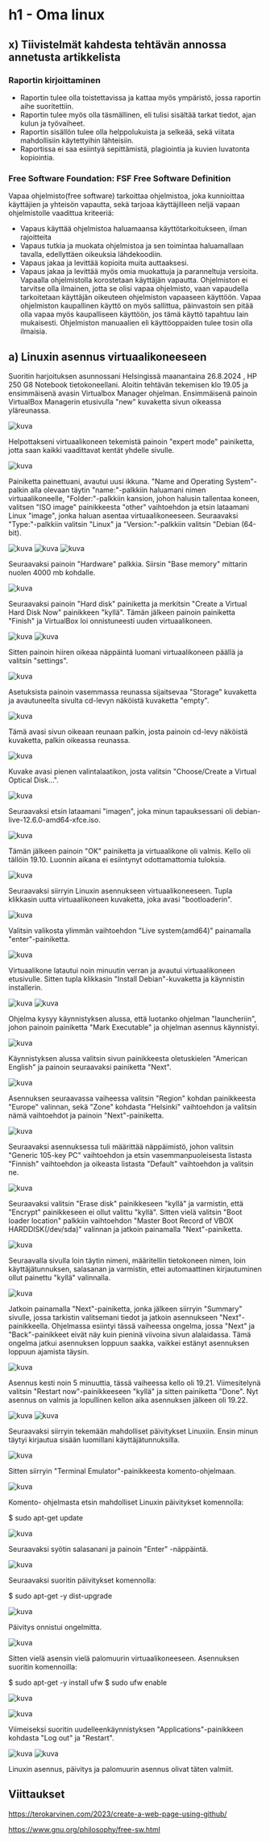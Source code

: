# h1 - Oma linux

## x) Tiivistelmät kahdesta tehtävän annossa annetusta artikkelista

  ### Raportin kirjoittaminen
  - Raportin tulee olla toistettavissa ja kattaa myös ympäristö, jossa raportin aihe suoritettiin.
  - Raportin tulee myös olla täsmällinen, eli tulisi sisältää tarkat tiedot, ajan kulun ja työvaiheet.
  - Raportin sisällön tulee olla helppolukuista ja selkeää, sekä viitata mahdollisiin käytettyihin lähteisiin.
  - Raportissa ei saa esiintyä sepittämistä, plagiointia ja kuvien luvatonta kopiointia.

  ### Free Software Foundation: FSF Free Software Definition
  Vapaa ohjelmisto(free software) tarkoittaa ohjelmistoa, joka kunnioittaa käyttäjien ja yhteisön vapautta, sekä tarjoaa käyttäjilleen
  neljä vapaan ohjelmistolle vaadittua kriteeriä:
  - Vapaus käyttää ohjelmistoa haluamaansa käyttötarkoitukseen, ilman rajoitteita
  - Vapaus tutkia ja muokata ohjelmistoa ja sen toimintaa haluamallaan tavalla, edellyttäen oikeuksia lähdekoodiin.
  - Vapaus jakaa ja levittää kopioita muita auttaaksesi.
  - Vapaus jakaa ja levittää myös omia muokattuja ja paranneltuja versioita.
  Vapaalla ohjelmistolla korostetaan käyttäjän vapautta. Ohjelmiston ei tarvitse olla ilmainen, jotta se olisi vapaa ohjelmisto, 
  vaan vapaudella tarkoitetaan käyttäjän oikeuteen ohjelmiston vapaaseen käyttöön. Vapaa ohjelmiston kaupallinen käyttö on myös 
  sallittua, päinvastoin sen pitää olla vapaa myös kaupalliseen käyttöön, jos tämä käyttö tapahtuu lain mukaisesti. 
  Ohjelmiston manuaalien eli käyttöoppaiden tulee tosin olla ilmaisia. 

## a) Linuxin asennus virtuaalikoneeseen

  Suoritin harjoituksen asunnossani Helsingissä maanantaina 26.8.2024 , HP 250 G8 Notebook tietokoneellani.
  Aloitin tehtävän tekemisen klo 19.05 ja ensimmäisenä avasin Virtualbox Manager ohjelman. Ensimmäisenä painoin VirtualBox Managerin etusivulla "new" kuvaketta sivun oikeassa yläreunassa. 
  
  ![kuva](https://github.com/user-attachments/assets/b63ace6f-bf98-45a6-bd28-6e317f02f1c3)

  Helpottakseni virtuaalikoneen tekemistä painoin "expert mode" painiketta, jotta saan kaikki vaadittavat kentät yhdelle sivulle. 
  
  ![kuva](https://github.com/user-attachments/assets/01bc054f-1bff-40c4-892e-3e223636eaca)

  Painiketta painettuani, avautui uusi ikkuna. "Name and Operating System"-palkin alla olevaan täytin "name:"-palkkiin haluamani nimen virtuaalikoneelle, "Folder:"-palkkiin kansion, johon halusin tallentaa koneen, valitsen   "ISO image" painikkeesta "other" vaihtoehdon ja etsin lataamani Linux "image", jonka haluan asentaa virtuaalikoneeseen. Seuraavaksi "Type:"-palkkiin valitsin "Linux" ja "Version:"-palkkiin valitsin "Debian (64-bit). 
  
  ![kuva](https://github.com/user-attachments/assets/ce373eba-5dc0-4df5-b3fa-9773d0dd7fe6)
  ![kuva](https://github.com/user-attachments/assets/19ef6140-e040-41bb-beec-60b2442310f1)
  ![kuva](https://github.com/user-attachments/assets/41ae3e13-f4ff-43b8-874e-188227e77a9e)

  
  Seuraavaksi painoin "Hardware" palkkia. Siirsin "Base memory" mittarin nuolen 4000 mb kohdalle. 
  
  ![kuva](https://github.com/user-attachments/assets/3e0e2a31-4aaa-453e-a907-6c4f630f5b2e)

  Seuraavaksi painoin "Hard disk" painiketta ja merkitsin "Create a Virtual Hard Disk Now" painikkeen "kyllä". 
  Tämän jälkeen painoin painiketta "Finish" ja VirtualBox loi onnistuneesti uuden virtuaalikoneen. 
  
  ![kuva](https://github.com/user-attachments/assets/7396deb2-80d8-4c57-8168-4634882fff72)
  ![kuva](https://github.com/user-attachments/assets/7cd7b65c-30c6-4e26-8c0d-edabc8b67541)

  
  Sitten painoin hiiren oikeaa näppäintä luomani virtuaalikoneen päällä ja valitsin "settings".
  
  ![kuva](https://github.com/user-attachments/assets/728d2b75-84ca-4904-98d1-ef1c73f083a7)

  
  Asetuksista painoin vasemmassa reunassa sijaitsevaa "Storage" kuvaketta ja avautuneelta sivulta cd-levyn näköistä kuvaketta "empty". 
  
  ![kuva](https://github.com/user-attachments/assets/a6599175-b159-4f5f-a62a-777d9368cdaa)

  
  Tämä avasi sivun oikeaan reunaan palkin, josta painoin cd-levy näköistä kuvaketta, palkin oikeassa reunassa. 
  
  ![kuva](https://github.com/user-attachments/assets/e1908094-3c80-4b6b-8ded-a819ac80ec8a)

  
  Kuvake avasi pienen valintalaatikon, josta valitsin "Choose/Create a Virtual Optical Disk...". 
  
  ![kuva](https://github.com/user-attachments/assets/ca6e61aa-1a87-4bc2-b017-17c830846fac)

  
  Seuraavaksi etsin lataamani "imagen", joka minun tapauksessani oli debian-live-12.6.0-amd64-xfce.iso.
  
   ![kuva](https://github.com/user-attachments/assets/788dd970-a132-4326-9d79-ca41993adbb0)
   
  Tämän jälkeen painoin "OK" painiketta ja virtuaalikone oli valmis. Kello oli tällöin 19.10. Luonnin aikana ei esiintynyt odottamattomia tuloksia.
  
   ![kuva](https://github.com/user-attachments/assets/d44bb96c-3e67-4651-9eae-2ce14ca7e058)


  Seuraavaksi siirryin Linuxin asennukseen virtuaalikoneeseen. Tupla klikkasin uutta virtuaalikoneen kuvaketta, joka avasi "bootloaderin". 
  
  ![kuva](https://github.com/user-attachments/assets/9ac557cb-2c4d-4680-993e-250417ef8336)

   Valitsin valikosta ylimmän vaihtoehdon "Live system(amd64)" painamalla "enter"-painiketta.
   
  ![kuva](https://github.com/user-attachments/assets/24a01af9-6841-4a5d-b848-e5cbd020d221)

  Virtuaalikone latautui noin minuutin verran ja avautui virtuaalikoneen etusivulle. Sitten tupla klikkasin "Install Debian"-kuvaketta ja käynnistin installerin. 
  
  ![kuva](https://github.com/user-attachments/assets/cd6147da-f524-4c1a-8cd9-a16d1fcce275)
  ![kuva](https://github.com/user-attachments/assets/d7f16143-75c8-48f7-9f43-6d8bbc2bfcbc)

  
  Ohjelma kysyy käynnistyksen alussa, että luotanko ohjelman "launcheriin", johon painoin painiketta "Mark Executable" ja ohjelman asennus käynnistyi. 
  
  ![kuva](https://github.com/user-attachments/assets/7d0b257f-4c9c-4c1a-a94e-8c0c304ab124)

  Käynnistyksen alussa valitsin sivun painikkeesta oletuskielen "American English" ja painoin seuraavaksi painiketta "Next".
  
  ![kuva](https://github.com/user-attachments/assets/8b368e6f-a628-46f5-a439-4f1b03d43dca)

  
  Asennuksen seuraavassa vaiheessa valitsin "Region" kohdan painikkeesta "Europe" valinnan, sekä "Zone" kohdasta "Helsinki" vaihtoehdon ja valitsin nämä vaihtoehdot ja painoin "Next"-painiketta. 
  
  ![kuva](https://github.com/user-attachments/assets/4f564b26-0eae-4409-95e6-3080e7d622e9)

  Seuraavaksi asennuksessa tuli määrittää näppäimistö, johon valitsin "Generic 105-key PC" vaihtoehdon ja etsin vasemmanpuoleisesta listasta "Finnish" vaihtoehdon ja oikeasta listasta "Default" vaihtoehdon ja valitsin ne.
  
  ![kuva](https://github.com/user-attachments/assets/d7bee82b-2125-4a3a-97ea-76b93b99c259)

  Seuraavaksi valitsin "Erase disk" painikkeseen "kyllä" ja varmistin, että "Encrypt" painikkeseen ei ollut valittu "kyllä". Sitten vielä valitsin "Boot loader location" palkkiin vaihtoehdon "Master Boot Record of VBOX       HARDDISK(/dev/sda)" valinnan ja jatkoin painamalla "Next"-painiketta.
  
  ![kuva](https://github.com/user-attachments/assets/e00a1d65-fff6-43aa-9405-e21a6a8299dc)

  Seuraavalla sivulla loin täytin nimeni, määritellin tietokoneen nimen, loin käyttäjätunnuksen, salasanan ja varmistin, ettei automaattinen kirjautuminen ollut painettu "kyllä" valinnalla.
  
  ![kuva](https://github.com/user-attachments/assets/cf712fc4-f9ee-4394-86bf-dad46a686875)

  Jatkoin painamalla "Next"-painiketta, jonka jälkeen siirryin "Summary" sivulle, jossa tarkistin valitsemani tiedot ja jatkoin asennukseen "Next"-painikkeella. Ohjelmassa esiintyi tässä vaiheessa ongelma, jossa "Next" ja    "Back"-painikkeet eivät näy kuin pieninä viivoina sivun alalaidassa. Tämä ongelma jatkui asennuksen loppuun saakka, vaikkei estänyt asennuksen loppuun ajamista täysin. 
  
  ![kuva](https://github.com/user-attachments/assets/5be57d89-0026-4bbb-9e28-f3a5e81b1e80)

  Asennus kesti noin 5 minuuttia, tässä vaiheessa kello oli 19.21. Viimesitelynä valitsin "Restart now"-painikkeeseen "kyllä" ja sitten painiketta "Done". Nyt asennus on valmis ja lopullinen kellon aika asennuksen jälkeen    oli 19.22.
  
  ![kuva](https://github.com/user-attachments/assets/64f8d2f5-eb53-4291-bd2f-94870d45affb)
  ![kuva](https://github.com/user-attachments/assets/ffcde0b4-4a97-43ae-a5be-65a2c75d900e)


  Seuraavaksi siirryin tekemään mahdolliset päivitykset Linuxiin. Ensin minun täytyi kirjautua sisään luomillani käyttäjätunnuksilla.
  
  ![kuva](https://github.com/user-attachments/assets/5dd33af2-d703-4f33-8222-066c401dc8f2)

  Sitten siirryin "Terminal Emulator"-painikkeesta komento-ohjelmaan. 
  
  ![kuva](https://github.com/user-attachments/assets/8bc0bfd0-f998-4eef-83be-acd5d56758f5)

  Komento- ohjelmasta etsin mahdolliset Linuxin päivitykset komennolla:
  
  $ sudo apt-get update

  ![kuva](https://github.com/user-attachments/assets/b753ca4b-3540-43a5-96b0-76adfb76cf01)

  Seuraavaksi syötin salasanani ja painoin "Enter" -näppäintä.
  
  ![kuva](https://github.com/user-attachments/assets/a4609fbc-5eb9-4237-b647-4a2ce7fc480d)

  Seuraavaksi suoritin päivitykset komennolla:

  $ sudo apt-get -y dist-upgrade

  ![kuva](https://github.com/user-attachments/assets/8572cb82-31f7-4bec-9db9-47893aa300e6)

  Päivitys onnistui ongelmitta.
  
  ![kuva](https://github.com/user-attachments/assets/f7b2ba31-b00b-411f-addf-63853d5242b1)

  Sitten vielä asensin vielä palomuurin virtuaalikoneeseen. Asennuksen suoritin komennoilla:

  $ sudo apt-get -y install ufw
  $ sudo ufw enable

  ![kuva](https://github.com/user-attachments/assets/bd4fd1e3-b1a8-4ae9-81c8-943a969de66e)

  ![kuva](https://github.com/user-attachments/assets/7cb93482-3222-43de-a371-6fc52a9f66f7)


  Viimeiseksi suoritin uudelleenkäynnistyksen "Applications"-painikkeen kohdasta "Log out" ja "Restart".

  ![kuva](https://github.com/user-attachments/assets/feaefc7a-ae15-483e-bc9c-1c448c60ee51)
  ![kuva](https://github.com/user-attachments/assets/bed9ebab-0fcb-445b-8a12-b49805d9effa)

  Linuxin asennus, päivitys ja palomuurin asennus olivat täten valmiit.
    
## Viittaukset

https://terokarvinen.com/2023/create-a-web-page-using-github/

https://www.gnu.org/philosophy/free-sw.html
